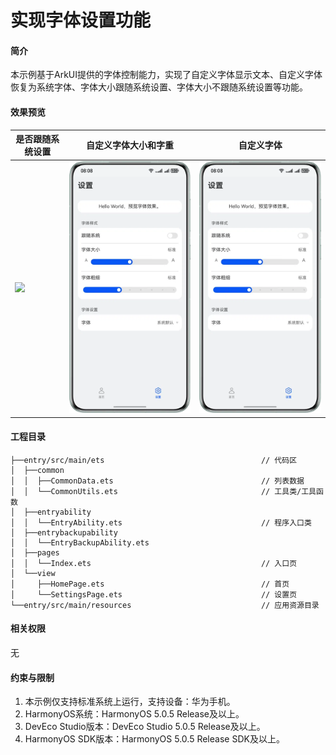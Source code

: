 # 实现字体设置功能

#### 简介

本示例基于ArkUI提供的字体控制能力，实现了自定义字体显示文本、自定义字体恢复为系统字体、字体大小跟随系统设置、字体大小不跟随系统设置等功能。

#### 效果预览

| 是否跟随系统设置                                                    | 自定义字体大小和字重                                                | 自定义字体                                              |
|-------------------------------------------------------------|-----------------------------------------------------------|----------------------------------------------------|
| <img src='screenshots/device/follow_system.webp' width=320> | <img src='screenshots/device/size_weight.webp' width=320> | <img src='screenshots/device/font.webp' width=320> |

#### 工程目录

```
├──entry/src/main/ets                                   // 代码区
│  ├──common
│  │  ├──CommonData.ets                                 // 列表数据
│  │  └──CommonUtils.ets                                // 工具类/工具函数
│  ├──entryability
│  │  └──EntryAbility.ets                               // 程序入口类
│  ├──entrybackupability
│  │  └──EntryBackupAbility.ets
│  ├──pages                              
│  │  └──Index.ets                                      // 入口页
│  └──view  
│     ├──HomePage.ets                                   // 首页
│     └──SettingsPage.ets                               // 设置页
└──entry/src/main/resources                             // 应用资源目录
```

#### 相关权限

无

#### 约束与限制

1. 本示例仅支持标准系统上运行，支持设备：华为手机。
2. HarmonyOS系统：HarmonyOS 5.0.5 Release及以上。
3. DevEco Studio版本：DevEco Studio 5.0.5 Release及以上。
4. HarmonyOS SDK版本：HarmonyOS 5.0.5 Release SDK及以上。
